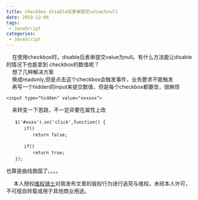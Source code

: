 ```yaml
---
title: checkbox disable后表单提交value为null
date: 2019-12-06
tags:
 - JavaScript
categories:
 - JavaScript
---
```

&nbsp;&nbsp;&nbsp;&nbsp;在使用checkbox时，disable后表单提交value为null。有什么方法能让disable的情况下也能拿到
checkbox的数值呢？<br>
&nbsp;&nbsp;&nbsp;&nbsp;想了几种解决方案<br>
&nbsp;&nbsp;&nbsp;&nbsp;换成readonly,但是点击这个checkbox会触发事件，业务要求不能触发 <br>
&nbsp;&nbsp;&nbsp;&nbsp;再写一个hidden的input来提交数值，但是每个checkbox都要改，很麻烦 <br>
         
    <input type="hidden" value="xxxxxx">

&nbsp;&nbsp;&nbsp;&nbsp;来转变一下思路，不一定非要在属性上改 <br>
         
    　　$('#xxxx').on('click',function() {
    　　　　if()
    　　　　　　return false;
    
    　　　　if()
    　　　　　　return true;
    　　});
 也算是曲线救国了。。。。

&nbsp;&nbsp;&nbsp;&nbsp; 本人授权[维权骑士](http://rightknights.com)对我发布文章的版权行为进行追究与维权。未经本人许可，不可擅自转载或用于其他商业用途。


 